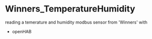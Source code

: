 # Winners_TemperatureHumidity
reading a temerature and humidity modbus sensor from 'Winners' with
- openHAB
